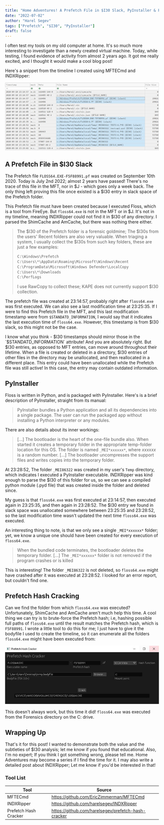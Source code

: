 ```yaml
---
title: "Home Adventures! A Prefetch File in $I30 Slack, PyInstaller & Prefetch Hash Cracking"
date: "2022-07-02"
author: "Harel Segev"
tags: ["Prefetch", "$I30", "PyInstaller"]
draft: false
---
```


I often test my tools on my old computer at home. It's so much more interesting to investigate than a newly created virtual machine. Today, while testing, I found evidence of activity from almost 2 years ago. It got me really excited, and I thought it would make a cool blog post!



Here's a snippet from the timeline I created using MFTECmd and INDXRipper:

![](images/timeline.jpg)

## A Prefetch File in $I30 Slack

The Prefetch file `FLOSS64.EXE-F5F88991.pf` was created on September 10th 2020. Today is July 2nd 2022; almost 2 years have passed! There's no trace of this file in the MFT, nor in  $J - which goes only a week back. The only thing left proving this file once existed is a $I30 entry in slack space of the Prefetch folder.

This Prefetch file must have been created because I executed Floss, which is a tool from FireEye. But `floss64.exe` is not in the MFT or in $J. It's not in my timeline, meaning INDXRipper could not find it in $I30 of any directory. I parsed the ShimCache and AmCache, but there was nothing there either.



> The $I30 of the Prefetch folder is a forensic goldmine; The $I30s from the users' Recent folders are also very valuable. When triaging a system, I usually collect the $I30s from such key folders, these are just a few examples:
> 
> ```python
> C:\Windows\Prefetch
> C:\Users\*\AppData\Roaming\Microsoft\Windows\Recent
> C:\ProgramData\Microsoft\Windows Defender\LocalCopy
> C:\Users\*\Downloads
> C:\PerfLogs
>```
> I use RawCopy to collect these; KAPE does not currently support $I30 collection.



The prefetch file was created at 23:14:57, probably right after `floss64.exe` was first executed. We can also see a last modification time at 23:25:35. If I were to find this Prefetch file in the MFT, and this last modification timestamp were from `$STANDATD_INFORMATION`, I would say that it indicates the last execution time of `floss64.exe`. However, this timestamp is from $I30 slack, so this might not be the case.

I know what you think - $I30 timestamps should mirror those in the `$STANDATD_INFORMATION` attribute! And you are absolutely right. But $I30 entries, as opposed to MFT entries, can move around throughout their lifetime. When a file is created or deleted in a directory, $I30 entries of other files in the directory may be unallocated, and then reallocated in a different place. This entry could have been unallocated while the Prefetch file was still active! In this case, the entry may contain outdated information.

## PyInstaller

Floss is written in Python, and is packaged with PyInstaller. Here's is a brief description of PyInstaller, straight from its manual:

> PyInstaller bundles a Python application and all its dependencies into a single package. The user can run the packaged app without installing a Python interpreter or any modules.



There are also details about its inner workings:

>[...] The bootloader is the heart of the one-file bundle also. When started it creates a temporary folder in the appropriate temp-folder location for this OS. The folder is named `_MEI*xxxxxx*`, where *xxxxxx* is a random number. [...] The bootloader uncompresses the support files and writes copies into the temporary folder.



At 23:28:52, The folder `_MEI86322` was created in my user's `Temp` directory, which indicates I executed a PyInstaller executable. INDXRipper was kind enough to parse the $I30 of this folder for us, so we can see a compiled python module (.pyd file) that was created inside the folder and deleted since.

My guess is that `floss64.exe` was first executed at 23:14:57, then executed again in 23:25:35, and then again in 23:28:52. The $I30 entry we found in slack space was unallocated somewhere between 23:25:35 and 23:28:52, so the last modification time wasn't updated the next time `floss64.exe` was executed.

An interesting thing to note, is that we only see a single `_MEI*xxxxxx*` folder; yet, we know a unique one should have been created for every execution of `floss64.exe`.

>When the bundled code terminates, the bootloader deletes the temporary folder. [...] The `_MEI*xxxxxx*` folder is not removed if the program crashes or is killed



This is interesting! The folder `_MEI86322` is not deleted, so `floss64.exe` might have crashed after it was executed at 23:28:52. I looked for an error report, but couldn't find one.

## Prefetch Hash Cracking

Can we find the folder from which `floss64.exe` was executed? Unfortunately, ShimCache and AmCache aren't much help this time. A cool thing we can try is to brute-force the Prefetch hash; i.e, hashing possible full paths of `floss64.exe` until the result matches the Prefetch hash, which is `F5F88991`. I wrote a little tool to do this for me; I just have to give it the bodyfile I used to create the timeline, so it can enumerate all the folders `floss64.exe` might have been executed from:

![](images/hash_cracker.jpg)



This doesn't always work, but this time it did! `floss64.exe` was executed from the Forensics directory on the C: drive.

## Wrapping Up

That's it for this post! I wanted to demonstrate both the value and the subtleties of $I30 analysis; let me know if you found that educational. Also, I'm no expert; If you think I got something wrong, please tell me. Home Adventures may become a series if I find the time for it. I may also write a detailed post about INDXRipper; Let me know if you'd be interested in that!

### Tool List

| Tool                  | Source                                              |
| --------------------- | --------------------------------------------------- |
| MFTECmd               | https://github.com/EricZimmerman/MFTECmd            |
| INDXRipper            | https://github.com/harelsegev/INDXRipper            |
| Prefetch Hash Cracker | https://github.com/harelsegev/prefetch-hash-cracker |

